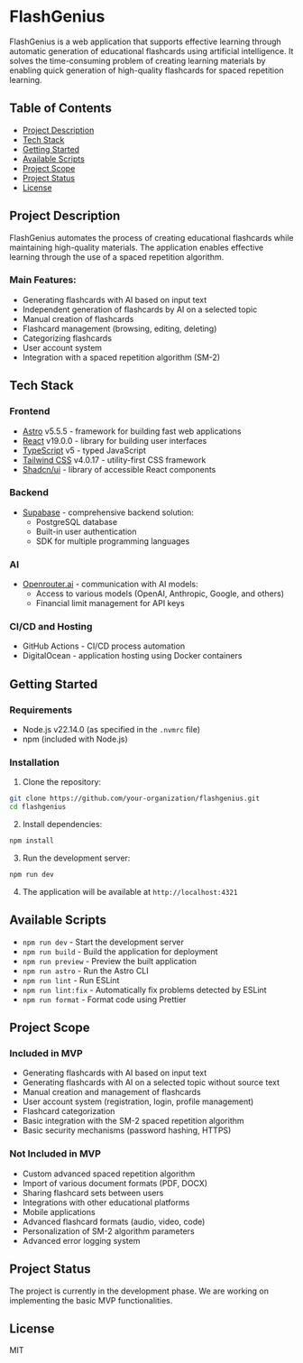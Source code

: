 # FlashGenius

FlashGenius is a web application that supports effective learning through automatic generation of educational flashcards using artificial intelligence. It solves the time-consuming problem of creating learning materials by enabling quick generation of high-quality flashcards for spaced repetition learning.

## Table of Contents
- [Project Description](#project-description)
- [Tech Stack](#tech-stack)
- [Getting Started](#getting-started)
- [Available Scripts](#available-scripts)
- [Project Scope](#project-scope)
- [Project Status](#project-status)
- [License](#license)

## Project Description

FlashGenius automates the process of creating educational flashcards while maintaining high-quality materials. The application enables effective learning through the use of a spaced repetition algorithm.

### Main Features:
- Generating flashcards with AI based on input text
- Independent generation of flashcards by AI on a selected topic
- Manual creation of flashcards
- Flashcard management (browsing, editing, deleting)
- Categorizing flashcards
- User account system
- Integration with a spaced repetition algorithm (SM-2)

## Tech Stack

### Frontend
- [Astro](https://astro.build/) v5.5.5 - framework for building fast web applications
- [React](https://react.dev/) v19.0.0 - library for building user interfaces
- [TypeScript](https://www.typescriptlang.org/) v5 - typed JavaScript
- [Tailwind CSS](https://tailwindcss.com/) v4.0.17 - utility-first CSS framework
- [Shadcn/ui](https://ui.shadcn.com/) - library of accessible React components

### Backend
- [Supabase](https://supabase.com/) - comprehensive backend solution:
  - PostgreSQL database
  - Built-in user authentication
  - SDK for multiple programming languages

### AI
- [Openrouter.ai](https://openrouter.ai/) - communication with AI models:
  - Access to various models (OpenAI, Anthropic, Google, and others)
  - Financial limit management for API keys

### CI/CD and Hosting
- GitHub Actions - CI/CD process automation
- DigitalOcean - application hosting using Docker containers

## Getting Started

### Requirements
- Node.js v22.14.0 (as specified in the `.nvmrc` file)
- npm (included with Node.js)

### Installation

1. Clone the repository:
```bash
git clone https://github.com/your-organization/flashgenius.git
cd flashgenius
```

2. Install dependencies:
```bash
npm install
```

3. Run the development server:
```bash
npm run dev
```

4. The application will be available at `http://localhost:4321`

## Available Scripts

- `npm run dev` - Start the development server
- `npm run build` - Build the application for deployment
- `npm run preview` - Preview the built application
- `npm run astro` - Run the Astro CLI
- `npm run lint` - Run ESLint
- `npm run lint:fix` - Automatically fix problems detected by ESLint
- `npm run format` - Format code using Prettier

## Project Scope

### Included in MVP
- Generating flashcards with AI based on input text
- Generating flashcards with AI on a selected topic without source text
- Manual creation and management of flashcards
- User account system (registration, login, profile management)
- Flashcard categorization
- Basic integration with the SM-2 spaced repetition algorithm
- Basic security mechanisms (password hashing, HTTPS)

### Not Included in MVP
- Custom advanced spaced repetition algorithm
- Import of various document formats (PDF, DOCX)
- Sharing flashcard sets between users
- Integrations with other educational platforms
- Mobile applications
- Advanced flashcard formats (audio, video, code)
- Personalization of SM-2 algorithm parameters
- Advanced error logging system

## Project Status

The project is currently in the development phase. We are working on implementing the basic MVP functionalities.

## License

MIT
